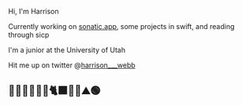 Hi, I'm Harrison

Currently working on [sonatic.app](https://sonatic.app), some projects in swift, and reading through sicp

I'm a junior at the University of Utah

Hit me up on twitter @[harrison___webb](https://twitter.com/harrison___webb)

## 🐉🌱🔮🧙🏼‍♂️🐈‍⬛✨🧋⛰🟢
<!---
harrison-webb/harrison-webb is a ✨ special ✨ repository because its `README.md` (this file) appears on your GitHub profile.
You can click the Preview link to take a look at your changes.
--->
